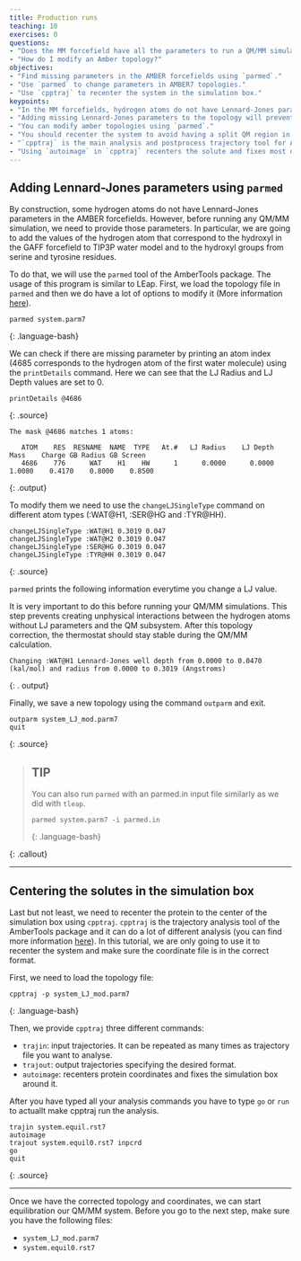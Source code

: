 ```yaml
---
title: Production runs
teaching: 10
exercises: 0
questions:
- "Does the MM forcefield have all the parameters to run a QM/MM simulation?"
- "How do I modify an Amber topology?"
objectives:
- "Find missing parameters in the AMBER forcefields using `parmed`."
- "Use `parmed` to change parameters in AMBER7 topologies."
- "Use `cpptraj` to recenter the system in the simulation box."
keypoints:
- "In the MM forcefields, hydrogen atoms do not have Lennard-Jones parameters." 
- "Adding missing Lennard-Jones parameters to the topology will prevent having unphysical interactions int the QM/MM boundary."
- "You can modify amber topologies using `parmed`."
- "You should recenter the system to avoid having a split QM region in the QM/MM."
- "`cpptraj` is the main analysis and postprocess trajectory tool for Amber."
- "Using `autoimage` in `cpptraj` recenters the solute and fixes most of the PBC problems of the simulation."
---
```


## Adding Lennard-Jones parameters using `parmed`

By construction, some hydrogen atoms do not have Lennard-Jones parameters in the AMBER forcefields. However, before running any QM/MM simulation, we need to provide those parameters. In particular, we are going to add the values of the hydrogen atom that correspond to the hydroxyl in the GAFF forcefield to TIP3P water model and to the hydroxyl groups from serine and tyrosine residues. 

To do that, we will use the `parmed` tool of the AmberTools package. The usage of this program is similar to LEap. First, we load the topology file in `parmed` and then we do have a lot of options to modify it (More information [here](http://parmed.github.io/ParmEd/html/index.html)).

~~~
parmed system.parm7 
~~~
{: .language-bash} 

We can check if there are missing parameter by printing an atom index (4685 corresponds to the hydrogen atom of the first water molecule) using the `printDetails` command. Here we can see that the LJ Radius and LJ Depth values are set to 0.

~~~
printDetails @4686
~~~
{: .source}

~~~
The mask @4686 matches 1 atoms:

   ATOM    RES  RESNAME  NAME  TYPE   At.#   LJ Radius    LJ Depth      Mass    Charge GB Radius GB Screen
   4686    776      WAT    H1    HW      1      0.0000      0.0000    1.0080    0.4170    0.8000    0.8500
~~~
{: .output}


To modify them we need to use the `changeLJSingleType` command on different atom types (:WAT@H1, :SER@HG and :TYR@HH). 

~~~
changeLJSingleType :WAT@H1 0.3019 0.047
changeLJSingleType :WAT@H2 0.3019 0.047
changeLJSingleType :SER@HG 0.3019 0.047
changeLJSingleType :TYR@HH 0.3019 0.047
~~~
{: .source}

`parmed` prints the following information everytime you change a LJ value.

It is very important to do this before running your QM/MM simulations. This step prevents creating unphysical interactions between the hydrogen atoms without LJ parameters and the QM subsystem. After this topology correction, the thermostat should stay stable during the QM/MM calculation. 

~~~
Changing :WAT@H1 Lennard-Jones well depth from 0.0000 to 0.0470 (kal/mol) and radius from 0.0000 to 0.3019 (Angstroms)
~~~
{: . output}

Finally, we save a new topology using the command `outparm` and exit.

~~~
outparm system_LJ_mod.parm7
quit
~~~
{: .source}

>## TIP 
>
>You can also run `parmed` with an parmed.in input file similarly as we did with `tleap`.
>~~~
>parmed system.parm7 -i parmed.in 
>~~~
>{: .language-bash}
>
{: .callout}
***

## Centering the solutes in the simulation box

Last but not least, we need to recenter the protein to the center of the simulation box using `cpptraj`. `cpptraj` is the trajectory analysis tool of the AmberTools package and it can do a lot of different analysis (you can find more information [here](https://amber-md.github.io/cpptraj/CPPTRAJ.xhtml)). In this tutorial, we are only going to use it to recenter the system and make sure the coordinate file is in the correct format.

First, we need to load the topology file:

~~~
cpptraj -p system_LJ_mod.parm7
~~~
{: .language-bash}

Then, we provide `cpptraj` three different commands: 
- `trajin`: input trajectories. It can be repeated as many times as trajectory file you want to analyse. 
- `trajout`: output trajectories specifying the desired format.
- `autoimage`: recenters protein coordinates and fixes the simulation box around it. 

After you have typed all your analysis commands you have to type `go` or `run` to actuallt make cpptraj run the analysis. 

~~~
trajin system.equil.rst7
autoimage
trajout system.equil0.rst7 inpcrd
go 
quit
~~~
{: .source}


***

Once we have the corrected topology and coordinates, we can start equilibration our QM/MM system. Before you go to the next step, make sure you have the following files: 
- `system_LJ_mod.parm7`
- `system.equil0.rst7`


